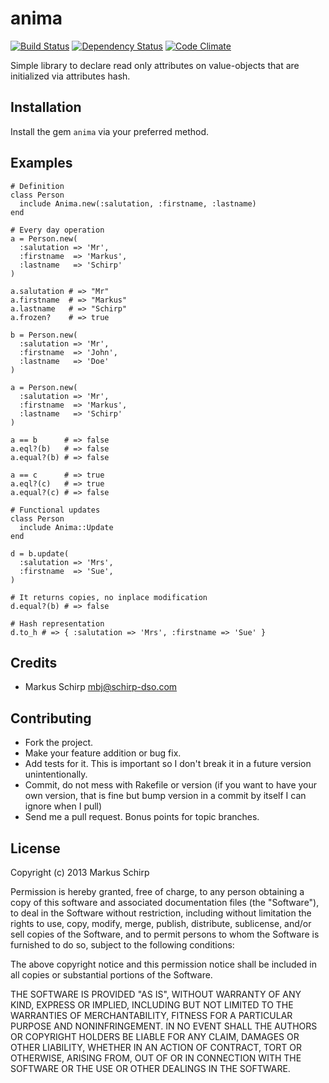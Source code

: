 anima
=====

[![Build Status](https://secure.travis-ci.org/mbj/anima.png?branch=master)](http://travis-ci.org/mbj/anima)
[![Dependency Status](https://gemnasium.com/mbj/anima.png)](https://gemnasium.com/mbj/anima)
[![Code Climate](https://codeclimate.com/github/mbj/anima.png)](https://codeclimate.com/github/mbj/anima)

Simple library to declare read only attributes on value-objects that are initialized via attributes hash.

Installation
------------

Install the gem `anima` via your preferred method.

Examples
--------

```
# Definition
class Person
  include Anima.new(:salutation, :firstname, :lastname)
end

# Every day operation
a = Person.new(
  :salutation => 'Mr',
  :firstname  => 'Markus',
  :lastname   => 'Schirp'
)

a.salutation # => "Mr"
a.firstname  # => "Markus"
a.lastname   # => "Schirp"
a.frozen?    # => true

b = Person.new(
  :salutation => 'Mr',
  :firstname  => 'John',
  :lastname   => 'Doe'
)

a = Person.new(
  :salutation => 'Mr',
  :firstname  => 'Markus',
  :lastname   => 'Schirp'
)

a == b      # => false
a.eql?(b)   # => false
a.equal?(b) # => false

a == c      # => true
a.eql?(c)   # => true
a.equal?(c) # => false

# Functional updates
class Person
  include Anima::Update
end

d = b.update(
  :salutation => 'Mrs',
  :firstname  => 'Sue',
)

# It returns copies, no inplace modification
d.equal?(b) # => false

# Hash representation
d.to_h # => { :salutation => 'Mrs', :firstname => 'Sue' }
```

Credits
-------

* Markus Schirp <mbj@schirp-dso.com>

Contributing
-------------

* Fork the project.
* Make your feature addition or bug fix.
* Add tests for it. This is important so I don't break it in a
  future version unintentionally.
* Commit, do not mess with Rakefile or version
  (if you want to have your own version, that is fine but bump version in a commit by itself I can ignore when I pull)
* Send me a pull request. Bonus points for topic branches.

License
-------

Copyright (c) 2013 Markus Schirp

Permission is hereby granted, free of charge, to any person obtaining
a copy of this software and associated documentation files (the
"Software"), to deal in the Software without restriction, including
without limitation the rights to use, copy, modify, merge, publish,
distribute, sublicense, and/or sell copies of the Software, and to
permit persons to whom the Software is furnished to do so, subject to
the following conditions:

The above copyright notice and this permission notice shall be
included in all copies or substantial portions of the Software.

THE SOFTWARE IS PROVIDED "AS IS", WITHOUT WARRANTY OF ANY KIND,
EXPRESS OR IMPLIED, INCLUDING BUT NOT LIMITED TO THE WARRANTIES OF
MERCHANTABILITY, FITNESS FOR A PARTICULAR PURPOSE AND
NONINFRINGEMENT. IN NO EVENT SHALL THE AUTHORS OR COPYRIGHT HOLDERS BE
LIABLE FOR ANY CLAIM, DAMAGES OR OTHER LIABILITY, WHETHER IN AN ACTION
OF CONTRACT, TORT OR OTHERWISE, ARISING FROM, OUT OF OR IN CONNECTION
WITH THE SOFTWARE OR THE USE OR OTHER DEALINGS IN THE SOFTWARE.
